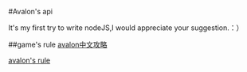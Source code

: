 #Avalon's api

It's my first try to write nodeJS,I would appreciate your suggestion.：）

##game's rule
[avalon中文攻略](https://www.douban.com/note/523559795/)

[avalon's rule](http://www.boardgamequest.com/the-resistance-avalon-card-game-review/)
